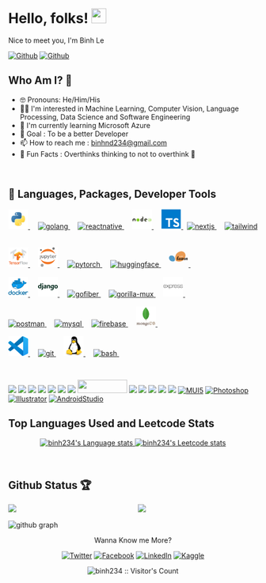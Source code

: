# Hello, folks! <img src="https://raw.githubusercontent.com/MartinHeinz/MartinHeinz/master/wave.gif" width="30px" height="30px">

Nice to meet you, I'm Binh Le

[![Github](https://img.shields.io/github/followers/binh234?label=Follow&style=social)](https://github.com/binh234)   [![Github](https://img.shields.io/github/stars/binh234?label=Stars&style=social)](https://github.com/binh234)   

<!-- [![Typing SVG](https://readme-typing-svg.herokuapp.com?duration=6000&width=900&lines=I+am+a+Computer+Scientist+interested+in+ML%2C+Computer+Vision%2C+and+Language+Processing;I+am+also+an+Amateur+Astronomer+and+interested+in+Astrophysics+and+Astrobiology)](https://git.io/typing-svg) -->

## Who Am I? 🤠

- 🤓 Pronouns: He/Him/His
- 👩‍💻 I'm interested in Machine Learning, Computer Vision, Language Processing, Data Science and Software Engineering
- 📝 I'm currently learning Microsoft Azure
- 🎯 Goal : To be a better Developer 
- 📫 How to reach me : [binhnd234@gmail.com](mailto:binhnd234@gmail.com)
- 💌 Fun Facts : Overthinks thinking to not to overthink 🙂

<br>

## 🧰 Languages, Packages, Developer Tools

<p align="left">
    <a href="https://www.python.org/" target="_blank" rel="noreferrer"> <img src="https://raw.githubusercontent.com/github/explore/80688e429a7d4ef2fca1e82350fe8e3517d3494d/topics/python/python.png" alt="golang" width="40" height="40"/> </a> &nbsp; &nbsp;
    <a href="https://go.dev/" target="_blank" rel="noreferrer"> <img src="https://camo.githubusercontent.com/929cc254c30fa8446600fbaa735f4d8cd4dc47c5d737e4668e3fb3fa8d8badec/68747470733a2f2f7777772e766572746963612e636f6d2f77702d636f6e74656e742f75706c6f6164732f323031392f30372f476f6c616e672e706e67" alt="golang" width="70" height="40"/> </a> &nbsp; &nbsp;
    <a href="https://reactnative.dev/" target="_blank" rel="noreferrer"> <img src="https://reactnative.dev/img/header_logo.svg" alt="reactnative" width="40" height="40"/> </a> &nbsp; &nbsp;
    <a href="https://nodejs.org" target="_blank" rel="noreferrer"> <img src="https://raw.githubusercontent.com/devicons/devicon/master/icons/nodejs/nodejs-original-wordmark.svg" alt="nodejs" width="40" height="40"/> </a> &nbsp; &nbsp;
    <a href="https://www.typescriptlang.org/" target="_blank" rel="noreferrer"> <img src="https://raw.githubusercontent.com/devicons/devicon/master/icons/typescript/typescript-original.svg" alt="typescript" width="40" height="40"/> </a> &nbsp;
    <a href="https://nextjs.org/" target="_blank" rel="noreferrer"> <img src="https://cdn.worldvectorlogo.com/logos/nextjs-2.svg" alt="nextjs" width="40" height="40"/> </a> &nbsp; &nbsp;
    <a href="https://tailwindcss.com/" target="_blank" rel="noreferrer"> <img src="https://www.vectorlogo.zone/logos/tailwindcss/tailwindcss-icon.svg" alt="tailwind" width="40" height="40"/> </a> &nbsp; &nbsp;
    <!-- <a href="https://redux.js.org" target="_blank" rel="noreferrer"> <img src="https://raw.githubusercontent.com/devicons/devicon/master/icons/redux/redux-original.svg" alt="redux" width="40" height="40"/> </a> &nbsp; &nbsp;
    <a href="https://sass-lang.com" target="_blank" rel="noreferrer"> <img src="https://raw.githubusercontent.com/devicons/devicon/master/icons/sass/sass-original.svg" alt="sass" width="40" height="40"/> </a> &nbsp; &nbsp;
    <a href="https://vuejs.org/" target="_blank" rel="noreferrer"> <img src="https://raw.githubusercontent.com/devicons/devicon/master/icons/vuejs/vuejs-original-wordmark.svg" alt="vuejs" width="40" height="40"/> </a> &nbsp; &nbsp; -->
    <br />
    <br />
    <a href="https://www.tensorflow.org/" target="_blank" rel="noreferrer"> <img src="https://raw.githubusercontent.com/github/explore/78df643247d429f6cc873026c0622819ad797942/topics/tensorflow/tensorflow.png" alt="tensorflow" width="40" height="40"/> </a> &nbsp; &nbsp;
    <a href="https://jupyter.org/" target="_blank" rel="noreferrer"> <img src="https://raw.githubusercontent.com/github/explore/78df643247d429f6cc873026c0622819ad797942/topics/jupyter-notebook/jupyter-notebook.png" alt="jupyter" width="40" height="40"/> </a> &nbsp; &nbsp;
    <a href="https://pytorch.org/" target="_blank" rel="noreferrer"> <img src="https://upload.wikimedia.org/wikipedia/commons/thumb/1/10/PyTorch_logo_icon.svg/1200px-PyTorch_logo_icon.svg.png" alt="pytorch" width="35" height="40"/> </a> &nbsp; &nbsp;
    <a href="https://huggingface.co/" target="_blank" rel="noreferrer"> <img src="https://huggingface.co/front/assets/huggingface_logo-noborder.svg" alt="huggingface" width="40" height="40"/> </a> &nbsp; &nbsp;
    <a href="https://scikit-learn.org/" target="_blank" rel="noreferrer"> <img src="https://raw.githubusercontent.com/github/explore/78df643247d429f6cc873026c0622819ad797942/topics/scikit-learn/scikit-learn.png" alt="scikit-learn" width="40" height="40"/> </a> &nbsp; &nbsp;
    <br />
    <br />
    <a href="https://docker.com" target="_blank" rel="noreferrer"> <img src="https://raw.githubusercontent.com/github/explore/80688e429a7d4ef2fca1e82350fe8e3517d3494d/topics/docker/docker.png" alt="docker" width="40" height="40"/> </a> &nbsp; &nbsp;
    <a href="https://www.djangoproject.com/" target="_blank" rel="noreferrer"> <img src="https://raw.githubusercontent.com/github/explore/78df643247d429f6cc873026c0622819ad797942/topics/django/django.png" alt="django" width="40" height="40"/> </a> &nbsp; &nbsp;
    <a href="https://gofiber.io/" target="_blank" rel="noreferrer"> <img src="https://gofiber.io/assets/images/logo.svg" alt="gofiber" width="40" height="40"/> </a> &nbsp; &nbsp;
    <a href="https://github.com/gorilla/mux" target="_blank" rel="noreferrer"> <img src="https://encrypted-tbn0.gstatic.com/images?q=tbn:ANd9GcSuvmFZSjVvhCLDwb4NeLnjQT2aRKEMTzgvUamvZDzWwVSIPChgac5vM220iTP0_amgcbw&usqp=CAU" alt="gorilla-mux" width="40" height="40"/> </a> &nbsp; &nbsp;
    <a href="https://expressjs.com" target="_blank" rel="noreferrer"> <img src="https://raw.githubusercontent.com/devicons/devicon/master/icons/express/express-original-wordmark.svg" alt="express" width="40" height="40"/> </a> &nbsp; &nbsp;
    <br />
    <br />
    <a href="https://postman.com" target="_blank" rel="noreferrer"> <img src="https://www.vectorlogo.zone/logos/getpostman/getpostman-icon.svg" alt="postman" width="40" height="40"/> </a> &nbsp; &nbsp;
    <a href="https://www.mysql.com/" target="_blank" rel="noreferrer"> <img src="https://www.vectorlogo.zone/logos/mysql/mysql-ar21.svg" alt="mysql" width="40" height="40"/> </a> &nbsp; &nbsp;
    <a href="https://firebase.google.com/" target="_blank" rel="noreferrer"> <img src="https://www.vectorlogo.zone/logos/firebase/firebase-icon.svg" alt="firebase" width="40" height="40"/> </a> &nbsp; &nbsp;
    <a href="https://www.mongodb.com/" target="_blank" rel="noreferrer"> <img src="https://raw.githubusercontent.com/devicons/devicon/master/icons/mongodb/mongodb-original-wordmark.svg" alt="mongodb" width="40" height="40"/> </a> &nbsp; &nbsp;
    <br />
    <br />
    <a href="https://code.visualstudio.com/" target="_blank" rel="noreferrer"> <img src="https://raw.githubusercontent.com/github/explore/80688e429a7d4ef2fca1e82350fe8e3517d3494d/topics/visual-studio-code/visual-studio-code.png" alt="vscode" width="40" height="40"/> </a> &nbsp; &nbsp;
    <a href="https://git-scm.com/" target="_blank" rel="noreferrer"> <img src="https://www.vectorlogo.zone/logos/git-scm/git-scm-icon.svg" alt="git" width="40" height="40"/> </a> &nbsp; &nbsp;
    <a href="https://www.linux.org/" target="_blank" rel="noreferrer"> <img src="https://raw.githubusercontent.com/devicons/devicon/master/icons/linux/linux-original.svg" alt="linux" width="40" height="40"/> </a> &nbsp; &nbsp;
    <a href="https://www.gnu.org/software/bash/" target="_blank" rel="noreferrer"> <img src="https://www.vectorlogo.zone/logos/gnu_bash/gnu_bash-icon.svg" alt="bash" width="40" height="40"/> </a> &nbsp; &nbsp;
</p>

<br>

[![](https://img.shields.io/badge/SciPy-654FF0?style=for-the-badge&logo=SciPy&logoColor=white)](https://www.scipy.org) [![](https://img.shields.io/badge/Numpy-777BB4?style=for-the-badge&logo=numpy&logoColor=white)](https://numpy.org) [![](https://img.shields.io/badge/Pandas-2C2D72?style=for-the-badge&logo=pandas&logoColor=white)](https://pandas.pydata.org) [![](https://img.shields.io/badge/json-5E5C5C?style=for-the-badge&logo=json&logoColor=white)](https://www.json.org/json-en.html) [![](https://img.shields.io/badge/Keras-D00000?style=for-the-badge&logo=Keras&logoColor=white)](https://keras.io) [![](https://img.shields.io/badge/PowerBI-F2C811?style=for-the-badge&logo=Power%20BI&logoColor=white)](https://powerbi.microsoft.com/en-us/) [![](https://img.shields.io/badge/Colab-F9AB00?style=for-the-badge&logo=googlecolab&color=525252)](https://colab.research.google.com) [<img src = "https://img.shields.io/badge/SQLite-07405E?style=for-the-badge&logo=sqlite&logoColor=white" width = "100" height = "27.5"/>](https://www.sqlite.org/index.html) [![](https://img.shields.io/badge/LaTeX-47A141?style=for-the-badge&logo=LaTeX&logoColor=white)](https://www.latex-project.org) [![](https://img.shields.io/badge/Java-ED8B00?style=for-the-badge&logo=java&logoColor=white)](https://www.java.com/en/) [![](https://img.shields.io/badge/Kotlin-ED8B00?style=for-the-badge&logo=kotlin&logoColor=white)](https://www.java.com/en/)  [![](https://img.shields.io/badge/C-00599C?style=for-the-badge&logo=c&logoColor=white)](https://www.cprogramming.com)  [![](https://img.shields.io/badge/Microsoft_Office-D83B01?style=for-the-badge&logo=microsoft-office&logoColor=white)](https://www.office.com) [![MUI5](https://img.shields.io/badge/MUI_5-%230081CB.svg?style=for-the-badge&logo=material-ui&logoColor=white)](https://mui.com/material-ui/) [![Photoshop](https://img.shields.io/badge/Photoshop-276DC3?style=for-the-badge&logo=adobe-photoshop&logoColor=white)](https://www.adobe.com/products/photoshop.html) [![Illustrator](https://img.shields.io/badge/Adobe_Illustrator-FF6F00?style=for-the-badge&logo=adobe-illustrator&logoColor=white)](https://www.adobe.com/products/illustrator.html) [![AndroidStudio](https://img.shields.io/badge/Android_Studio-276DC3?style=for-the-badge&logo=android-studio&logoColor=white)](https://developer.android.com/studio)

</p>

<!-- ## Work Experience

1. Machine Learning Engineer Intern **(Singalarity)** -->

  
## Top Languages Used and Leetcode Stats

<!-- Light Mode -->
<div align="center"> 
<a href="https://github.com/anuraghazra/github-readme-stats#gh-light-mode-only">
<img height=200 src="https://github-readme-stats-git-master-rstaa-rickstaa.vercel.app/api/top-langs/?username=binh234&layout=compact&langs_count=10&animation=true&hide=hack,assembly&hide_border=1&role=OWNER,COLLABORATOR" alt="binh234's Language stats" />
</a>
<a href="https://github.com/JacobLinCool/LeetCode-Stats-Card">
<img height=200 src="https://leetcard.jacoblin.cool/binhnd1111?ext=contest&animation=true&theme=wtf" alt="binh234's Leetcode stats" />
</a>
</div>
<br />
<br />

## Github Status 🏆

<img  src="https://github-readme-stats.vercel.app/api?username=binh234&count_private=true&show_icons=true&hide_border=true&theme=react" width="48%" align="right" >
<img  src="https://github-readme-streak-stats.herokuapp.com/?user=binh234&theme=react" width="48%" >
<br>

![github graph](https://github-readme-activity-graph.cyclic.app/graph?username=binh234&theme=react-dark)


<p align="center">Wanna Know me More?</p>


<p align="center">

 
<a href="#" target="_blank">
<img src="https://img.shields.io/badge/Twitter-1DA1F2?style=for-the-badge&logo=twitter&logoColor=white" alt="Twitter" /></a> 

<a href="https://www.facebook.com/binh.le234" target="_blank">
<img src="https://img.shields.io/badge/Facebook-1877F2?style=for-the-badge&logo=facebook&logoColor=white" alt="Facebook" /></a>  

<a href="https://www.linkedin.com/in/binh234/" target="_blank">
<img src="https://img.shields.io/badge/LinkedIn-0077B5?style=for-the-badge&logo=linkedin&logoColor=white" alt="LinkedIn"/></a>
    
<a href="https://www.kaggle.com/binh234" target="_blank">
<img src="https://img.shields.io/badge/Kaggle-20BEFF?style=for-the-badge&logo=Kaggle&logoColor=white" alt="Kaggle" /></a>  

</p>

<p align="center"><img src="https://visitor-badge.laobi.icu/badge?page_id=binh234.binh234" alt="binh234 :: Visitor's Count" /></p>
